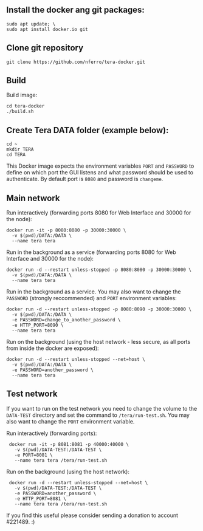 ## Install the docker ang git packages:

 ```
 sudo apt update; \
 sudo apt install docker.io git
 ```
## Clone git repository
 ```
 git clone https://github.com/nferro/tera-docker.git
 ```

## Build
  Build image:
 ```
 cd tera-docker
 ./build.sh
 ```

## Create Tera DATA folder (example below):

 ```
 cd ~
 mkdir TERA
 cd TERA
 ```
  
  This Docker image expects the environment variables `PORT` and `PASSWORD` to define on which port the GUI listens and what password should be used to authenticate. By default port is `8080` and password is `changeme`.

## Main network
  Run interactively (forwarding ports 8080 for Web Interface and 30000 for the node):
 ```
 docker run -it -p 8080:8080 -p 30000:30000 \
   -v $(pwd)/DATA:/DATA \
   --name tera tera
 ```

  Run in the background as a service (forwarding ports 8080 for Web Interface and 30000 for the node):
 ```
 docker run -d --restart unless-stopped -p 8080:8080 -p 30000:30000 \
   -v $(pwd)/DATA:/DATA \
   --name tera tera
 ```

  Run in the background as a service. You may also want to change the `PASSWORD` (strongly reccommended) and `PORT` environment variables:
 ```
 docker run -d --restart unless-stopped -p 8080:8090 -p 30000:30000 \
   -v $(pwd)/DATA:/DATA \
   -e PASSWORD=change_to_another_password \
   -e HTTP_PORT=8090 \
   --name tera tera
 ```

  Run on the background (using the host network - less secure, as all ports from inside the docker are exposed):
 ```
 docker run -d --restart unless-stopped --net=host \
   -v $(pwd)/DATA:/DATA \
   -e PASSWORD=another_password \
   --name tera tera
 ```
## Test network
 If you want to run on the test network you need to change the volume to the `DATA-TEST` directory and set the command to `/tera/run-test.sh`. You may also want to change the `PORT` environment variable.
 
 Run interactively (forwarding ports):
```
 docker run -it -p 8081:8081 -p 40000:40000 \
   -v $(pwd)/DATA-TEST:/DATA-TEST \
   -e PORT=8081 \
   --name tera tera /tera/run-test.sh
```

 Run on the background (using the host network):
```
 docker run -d --restart unless-stopped --net=host \
   -v $(pwd)/DATA-TEST:/DATA-TEST \
   -e PASSWORD=another_password \
   -e HTTP_PORT=8081 \
   --name tera tera /tera/run-test.sh
 ```


If you find this useful please consider sending a donation to account #221489. :)
